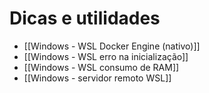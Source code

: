 
# Dicas e utilidades
- [[Windows - WSL Docker Engine (nativo)]]
- [[Windows - WSL erro na inicialização]]
- [[Windows - WSL consumo de RAM]]
- [[Windows - servidor remoto WSL]]